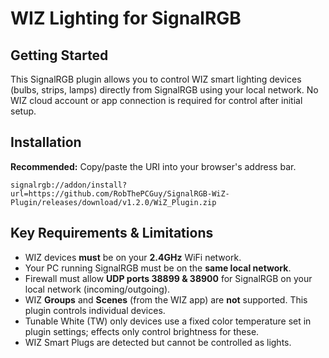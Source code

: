 # WIZ Lighting for SignalRGB

## Getting Started

This SignalRGB plugin allows you to control WIZ smart lighting devices (bulbs, strips, lamps) directly from SignalRGB using your local network. No WIZ cloud account or app connection is required for control after initial setup.

## Installation

**Recommended:** Copy/paste the URI into your browser's address bar.

`signalrgb://addon/install?url=https://github.com/RobThePCGuy/SignalRGB-WiZ-Plugin/releases/download/v1.2.0/WiZ_Plugin.zip`

## Key Requirements & Limitations

*   WIZ devices **must** be on your **2.4GHz** WiFi network.
*   Your PC running SignalRGB must be on the **same local network**.
*   Firewall must allow **UDP ports 38899 & 38900** for SignalRGB on your local network (incoming/outgoing).
*   WIZ **Groups** and **Scenes** (from the WIZ app) are **not** supported. This plugin controls individual devices.
*   Tunable White (TW) only devices use a fixed color temperature set in plugin settings; effects only control brightness for these.
*   WIZ Smart Plugs are detected but cannot be controlled as lights.
